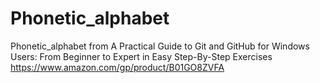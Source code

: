 # Phonetic_alphabet
Phonetic_alphabet from A Practical Guide to Git and GitHub for Windows Users: From Beginner to Expert in Easy Step-By-Step Exercises  https://www.amazon.com/gp/product/B01GO8ZVFA
